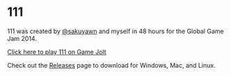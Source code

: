 # 111
111 was created by [@sakuyawn](https://twitter.com/sakuyawn) and myself in 48 hours for the Global Game Jam 2014.

[Click here to play 111 on Game Jolt](https://gamejolt.com/games/111/21784)

Check out the [Releases](https://github.com/kennedy0/GlobalGameJam-111/releases) page to download for Windows, Mac, and Linux.
